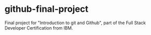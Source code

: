 # github-final-project
Final project for "Introduction to git and Github", part of the Full Stack Developer Certification from IBM.
